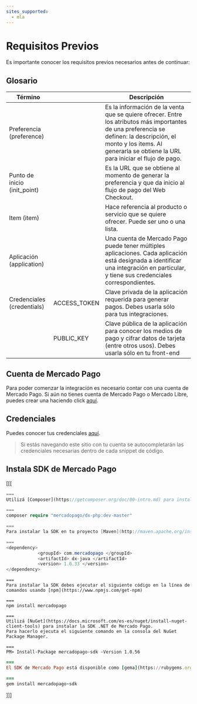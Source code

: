 ```yaml
---
sites_supported:
  - mla
---
```


# Requisitos Previos
Es importante conocer los requisitos previos necesarios antes de continuar:

## Glosario

Término		| 							|	Descripción
------------	| ----------- 			| 	-----------
Preferencia (preference)	|							|	Es la información de la venta que se quiere ofrecer. Entre los atributos más importantes de una preferencia se definen: la descripción, el monto y los items. Al generarla se obtiene la URL para iniciar el flujo de pago.
Punto de inicio (init_point) 	|							|	Es la URL que se obtiene al momento de generar la preferencia y que da inicio al flujo de pago del Web Checkout.
Item (item)			|							|	Hace referencia al producto o servicio que se quiere ofrecer. Puede ser uno o una lista.
Aplicación (application)|            | Una cuenta de Mercado Pago puede tener múltiples aplicaciones. Cada aplicación está designada a identificar una integración en particular, y tiene sus credenciales correspondientes.
Credenciales (credentials) |ACCESS_TOKEN				|	Clave privada de la aplicación requerida para generar pagos. Debes usarla sólo para tus integraciones.
				|PUBLIC_KEY				|	Clave pública de la aplicación para conocer los medios de pago y cifrar datos de tarjeta (entre otros usos). Debes usarla sólo en tu front-end

## Cuenta de Mercado Pago
Para poder comenzar la integración es necesario contar con una cuenta de Mercado Pago. 
Si aún no tienes cuenta de Mercado Pago o Mercado Libre, puedes crear una haciendo click [aquí](https://www.mercadopago.com.ar/). 			

## Credenciales
Puedes conocer tus credenciales [aquí](https://www.mercadopago.com/mla/account/credentials).

> Si estás navegando este sitio con tu cuenta se autocompletarán las credenciales necesarias dentro de cada snippet de código.


## Instala SDK de Mercado Pago
[[[
```PHP
===
Utilizá [Composer](https://getcomposer.org/doc/00-intro.md) para instalar la SDK. Para hacerlo, ejecutá el siguiente código en línea de comandos en la carpeta principal de tu proyecto:

===
composer require "mercadopago/dx-php:dev-master"
```
```Java
===
Para instalar la SDK en tu proyecto [Maven](http://maven.apache.org/install.html) agrega la siguiente dependencia en tu archivo pom.xml y luego ejecuta 'maven install'

===
<dependency>
		    <groupId> com.mercadopago </groupId>
		    <artifactId> dx-java </artifactId>
		    <version> 1.0.33 </version>
</dependency>
```
```Node JS
===
Para instalar la SDK debes ejecutar el siguiente código en la línea de comandos usando [npm](https://www.npmjs.com/get-npm)

===
npm install mercadopago
```
```.Net
===
Utilizá [NuGet](https://docs.microsoft.com/es-es/nuget/install-nuget-client-tools) para instalar la SDK .NET de Mercado Pago.
Para hacerlo ejecuta el siguiente comando en la consola del NuGet Package Manager.

===
PM> Install-Package mercadopago-sdk -Version 1.0.56
```
```Ruby
===
El SDK de Mercado Pago está disponible como [gema](https://rubygems.org/gems/mercadopago-sdk), para instalarla debes ejecutar el siguiente código en la línea de comandos

===
gem install mercadopago-sdk
```

]]]